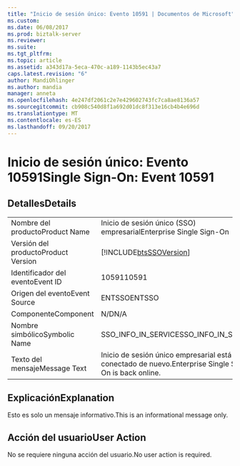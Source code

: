 ```yaml
---
title: "Inicio de sesión único: Evento 10591 | Documentos de Microsoft"
ms.custom: 
ms.date: 06/08/2017
ms.prod: biztalk-server
ms.reviewer: 
ms.suite: 
ms.tgt_pltfrm: 
ms.topic: article
ms.assetid: a343d17a-5eca-470c-a189-1143b5ec43a7
caps.latest.revision: "6"
author: MandiOhlinger
ms.author: mandia
manager: anneta
ms.openlocfilehash: 4e247df2061c2e7e429602743fc7ca8ae8136a57
ms.sourcegitcommit: cb908c540d8f1a692d01dc8f313e16cb4b4e696d
ms.translationtype: MT
ms.contentlocale: es-ES
ms.lasthandoff: 09/20/2017
---
```

# <a name="single-sign-on-event-10591"></a><span data-ttu-id="2c67d-102">Inicio de sesión único: Evento 10591</span><span class="sxs-lookup"><span data-stu-id="2c67d-102">Single Sign-On: Event 10591</span></span>
## <a name="details"></a><span data-ttu-id="2c67d-103">Detalles</span><span class="sxs-lookup"><span data-stu-id="2c67d-103">Details</span></span>  
  
|||  
|-|-|  
|<span data-ttu-id="2c67d-104">Nombre del producto</span><span class="sxs-lookup"><span data-stu-id="2c67d-104">Product Name</span></span>|<span data-ttu-id="2c67d-105">Inicio de sesión único (SSO) empresarial</span><span class="sxs-lookup"><span data-stu-id="2c67d-105">Enterprise Single Sign-On</span></span>|  
|<span data-ttu-id="2c67d-106">Versión del producto</span><span class="sxs-lookup"><span data-stu-id="2c67d-106">Product Version</span></span>|[!INCLUDE[btsSSOVersion](../includes/btsssoversion-md.md)]|  
|<span data-ttu-id="2c67d-107">Identificador del evento</span><span class="sxs-lookup"><span data-stu-id="2c67d-107">Event ID</span></span>|<span data-ttu-id="2c67d-108">10591</span><span class="sxs-lookup"><span data-stu-id="2c67d-108">10591</span></span>|  
|<span data-ttu-id="2c67d-109">Origen del evento</span><span class="sxs-lookup"><span data-stu-id="2c67d-109">Event Source</span></span>|<span data-ttu-id="2c67d-110">ENTSSO</span><span class="sxs-lookup"><span data-stu-id="2c67d-110">ENTSSO</span></span>|  
|<span data-ttu-id="2c67d-111">Componente</span><span class="sxs-lookup"><span data-stu-id="2c67d-111">Component</span></span>|<span data-ttu-id="2c67d-112">N/D</span><span class="sxs-lookup"><span data-stu-id="2c67d-112">N/A</span></span>|  
|<span data-ttu-id="2c67d-113">Nombre simbólico</span><span class="sxs-lookup"><span data-stu-id="2c67d-113">Symbolic Name</span></span>|<span data-ttu-id="2c67d-114">SSO_INFO_IN_SERVICE</span><span class="sxs-lookup"><span data-stu-id="2c67d-114">SSO_INFO_IN_SERVICE</span></span>|  
|<span data-ttu-id="2c67d-115">Texto del mensaje</span><span class="sxs-lookup"><span data-stu-id="2c67d-115">Message Text</span></span>|<span data-ttu-id="2c67d-116">Inicio de sesión único empresarial está conectado de nuevo.</span><span class="sxs-lookup"><span data-stu-id="2c67d-116">Enterprise Single Sign-On is back online.</span></span>|  
  
## <a name="explanation"></a><span data-ttu-id="2c67d-117">Explicación</span><span class="sxs-lookup"><span data-stu-id="2c67d-117">Explanation</span></span>  
 <span data-ttu-id="2c67d-118">Esto es solo un mensaje informativo.</span><span class="sxs-lookup"><span data-stu-id="2c67d-118">This is an informational message only.</span></span>  
  
## <a name="user-action"></a><span data-ttu-id="2c67d-119">Acción del usuario</span><span class="sxs-lookup"><span data-stu-id="2c67d-119">User Action</span></span>  
 <span data-ttu-id="2c67d-120">No se requiere ninguna acción del usuario.</span><span class="sxs-lookup"><span data-stu-id="2c67d-120">No user action is required.</span></span>